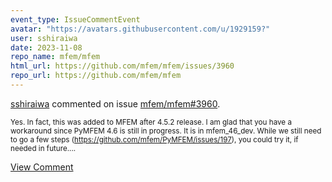 ```yaml
---
event_type: IssueCommentEvent
avatar: "https://avatars.githubusercontent.com/u/1929159?"
user: sshiraiwa
date: 2023-11-08
repo_name: mfem/mfem
html_url: https://github.com/mfem/mfem/issues/3960
repo_url: https://github.com/mfem/mfem
---
```


<a href='https://github.com/sshiraiwa' target='_blank'>sshiraiwa</a> commented on issue <a href='https://github.com/mfem/mfem/issues/3960' target='_blank'>mfem/mfem#3960</a>.

<small>Yes. In fact, this was added to MFEM after 4.5.2 release. I am glad that you have a workaround since PyMFEM 4.6 is still in progress. It is in mfem_46_dev. While we still need to go a few steps (https://github.com/mfem/PyMFEM/issues/197), you could try it, if needed in future....</small>

<a href='https://github.com/mfem/mfem/issues/3960' target='_blank'>View Comment</a>